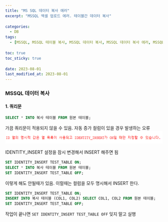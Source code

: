 ```yaml
---
title: "MS SQL 데이터 복사 에러"
excerpt: "MSSQL 엑셀 업로드 에러. 테이블간 데이터 복사"

categories:
  - DB
tags:
  - [MSSQL, MSSQL 테이블 복사, MSSQL 데이터 복사, MSSQL 데이터 복사 에러, MSSQL 테이블 복사 에러]

toc: true
toc_sticky: true
 
date: 2023-08-01
last_modified_at: 2023-08-01
---
```


### MSSQL 데이터 복사

#### 1. 쿼리문
```sql
SELECT * INTO 복사 테이블 FROM 원본 테이블;
```

가끔 쿼리문이 적용되지 않을 수 있음. 자동 증가 컬럼이 있을 경우 발생하는 오류
![60](/assets/images/60.png)

IDENTITY_INSERT 설정을 잠시 변경해서 INSERT 해주면 됨

```sql
SET IDENTITY_INSERT TEST_TABLE ON; 
SELECT * INTO 복사 테이블 FROM 원본 테이블;
SET IDENTITY_INSERT TEST_TABLE OFF;
``` 

이렇게 해도 안될때가 있음. 이럴때는 컬럼을 모두 명시해서 INSERT 한다.

```sql
SET IDENTITY_INSERT TEST_TABLE ON; 
INSERT INTO 복사 테이블 (COL1, COL2) SELECT COL1, COL2 FROM 원본 테이블;
SET IDENTITY_INSERT TEST_TABLE OFF;
``` 

 작업이 끝나면 `SET IDENTITY_INSERT TEST_TABLE OFF` 잊지 말고 실행
